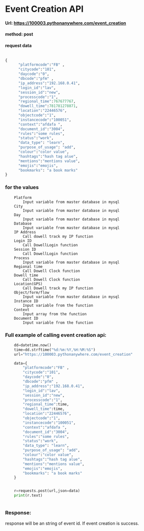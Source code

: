 # Event Creation API

#### Url: https://100003.pythonanywhere.com/event_creation
#### method: post

#### request data
```python

{
      "platformcode":"FB" ,
      "citycode":"101",
      "daycode":"0",
      "dbcode":"pfm" ,
      "ip_address":"192.168.0.41",
      "login_id":"lav",
      "session_id":"new",
      "processcode":"1",
      "regional_time":767677767,
      "dowell_time":781781278871,
      "location":"22446576",
      "objectcode":"1",
      "instancecode":"100051",
      "context":"afdafa ",
      "document_id":"3004",
      "rules":"some rules",
      "status":"work",
      "data_type": "learn",
      "purpose_of_usage": "add",
      "colour":"color value",
      "hashtags":"hash tag alue",
      "mentions":"mentions value",
      "emojis":"emojis",
      "bookmarks": "a book marks"
}

```
### for the values
		Platform			
			Input variable from master database in mysql		
		City			
			Input variable from master database in mysql		
		Day			
			Input variable from master database in mysql		
		Database 			
			Input variable from master database in mysql		
		IP Address			
			Call dowell track my IP function		
		Login ID			
			Call DowellLogin function		
		Session ID			
			Call DowellLogin function		
		Process 			
			Input variable from master database in mysql		
		Regional time			
			Call Dowell Clock function		
		Dowell time			
			Call Dowell Clock function		
		Location(GPS)			
			Call Dowell track my IP function		
		Object/form/flow			
			Input variable from master database in mysql		
		Instance ID			
			Input variable from the function 		
		Context			
			Input array from the function 		
		Document ID			
			Input variable from the function		

### Full example of calling event creation api:

```python
    dd=datetime.now()
    time=dd.strftime("%d:%m:%Y,%H:%M:%S")
    url="https://100003.pythonanywhere.com/event_creation"

    data={
        "platformcode":"FB" ,
        "citycode":"101",
        "daycode":"0",
        "dbcode":"pfm" ,
        "ip_address":"192.168.0.41",
        "login_id":"lav",
        "session_id":"new",
        "processcode":"1",
        "regional_time":time,
        "dowell_time":time,
        "location":"22446576",
        "objectcode":"1",
        "instancecode":"100051",
        "context":"afdafa ",
        "document_id":"3004",
        "rules":"some rules",
        "status":"work",
        "data_type": "learn",
        "purpose_of_usage": "add",
        "colour":"color value",
        "hashtags":"hash tag alue",
        "mentions":"mentions value",
        "emojis":"emojis",
        "bookmarks": "a book marks"
    }


    r=requests.post(url,json=data)
    print(r.text)
    
 ```
 
 ### Response:
 response will be an string of event id. If event creation is success.
 
 
